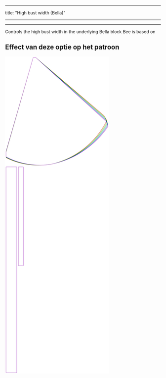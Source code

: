 - - -
title: "High bust width (Bella)"
- - -

***

Controls the high bust width in the underlying Bella block Bee is based on

## Effect van deze optie op het patroon

![Deze afbeelding toont het effect van deze optie door meerdere varianten die een andere waarde hebben voor deze optie te vervangen](bee_highbustwidth_sample.svg "Effect van deze optie op het patroon")
